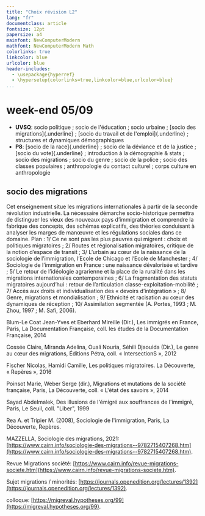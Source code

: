 ```yaml
---
title: "Choix révision L2"
lang: "fr"
documentclass: article
fontsize: 12pt
papersize: a4
mainfont: NewComputerModern
mathfont: NewComputerModern Math
colorlinks: true
linkcolor: blue
urlcolor: blue
header-includes:
  - \usepackage{hyperref}
  - \hypersetup{colorlinks=true,linkcolor=blue,urlcolor=blue}
...
```


# week-end 05/09

* **UVSQ**: socio politique ; socio de l'éducation ; socio urbaine ; [socio des migrations]{.underline} ; [socio du travail et de l'emploi]{.underline} ; structures et dynamiques démographiques
* **P8**: [socio de la race]{.underline} ; socio de la déviance et de la justice ; [socio du vote]{.underline} ; introduction à la démographie & stats ; socio des migrations ; socio du genre ; socio de la police ; socio des classes populaires ; anthropologie du contact culturel ; corps culture en anthropologie

## socio des migrations
Cet enseignement situe les migrations internationales à partir de la seconde révolution industrielle. La nécessaire démarche socio-historique permettra de distinguer les vieux des nouveaux pays d’immigration et comprendre la fabrique des concepts, des schémas explicatifs, des théories conduisant à analyser les marges de manœuvre et les régulations sociales dans ce domaine. Plan : 1/ Ce ne sont pas les plus pauvres qui migrent : choix et politiques migratoires  ; 2/ Routes et régionalisation migratoires, critique de la notion d’espace de transit ; 3/ L’urbain au cœur de la naissance de la sociologie de l’immigration, l’Ecole de Chicago et l’Ecole de Manchester ; 4/ Sociologie de l’immigration en France : une naissance dévalorisée et tardive ; 5/ Le retour de l’idéologie agrarienne et la place de la ruralité dans les migrations internationales contemporaines ; 6/ La fragmentation des statuts migratoires aujourd’hui : retour de l’articulation classe-exploitation-mobilité ; 7/ Accès aux droits et individualisation des « devoirs d’intégration » ; 8/ Genre, migrations et mondialisation ; 9/ Ethnicité et racisation au cœur des dynamiques de réception ; 10/ Assimilation segmentée (A. Portes, 1993 ; M. Zhou, 1997 ; M. Safi, 2006).

Blum-Le Coat Jean-Yves et Eberhard Mireille (Dir.), Les immigrés en France, Paris, La Documentation Française, coll. les études de la Documentation Française, 2014

Cossée Claire, Miranda Adelina, Ouali Nouria, Séhili Djaouida (Dir.), Le genre au cœur des migrations, Éditions Pétra, coll. « IntersectionS », 2012

Fischer Nicolas, Hamidi Camille, Les politiques migratoires. La Découverte, « Repères », 2016

Poinsot Marie, Weber Serge (dir.), Migrations et mutations de la société française, Paris, La Découverte, coll. « L'état des savoirs », 2014

Sayad Abdelmalek, Des illusions de l'émigré aux souffrances de l'immigré, Paris, Le Seuil, coll. "Liber", 1999

Rea A. et Tripier M. (2008), Sociologie de l'immigration, Paris, La Découverte, Repères.

MAZZELLA, Sociologie des migrations, 2021: [https://www.cairn.info/sociologie-des-migrations--9782715407268.htm](https://www.cairn.info/sociologie-des-migrations--9782715407268.htm).

Revue Migrations société: [https://www.cairn.info/revue-migrations-societe.htm](https://www.cairn.info/revue-migrations-societe.htm).

Sujet migrations / minorités: [https://journals.openedition.org/lectures/1392](https://journals.openedition.org/lectures/1392).

colloque: [https://migreval.hypotheses.org/99](https://migreval.hypotheses.org/99).